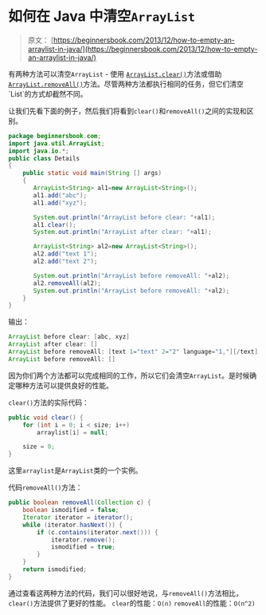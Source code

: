 # 如何在 Java 中清空`ArrayList`

> 原文： [https://beginnersbook.com/2013/12/how-to-empty-an-arraylist-in-java/](https://beginnersbook.com/2013/12/how-to-empty-an-arraylist-in-java/)

有两种方法可以清空`ArrayList` - 使用 [`ArrayList.clear()`](https://docs.oracle.com/javase/7/docs/api/java/util/ArrayList.html#clear())方法或借助 [`ArrayList.removeAll()`](https://docs.oracle.com/javase/7/docs/api/java/util/ArrayList.html#removeAll(java.util.Collection))方法。尽管两种方法都执行相同的任务，但它们清空`List`的方式却截然不同。

让我们先看下面的例子，然后我们将看到`clear()`和`removeAll()`之间的实现和区别。

```java
package beginnersbook.com;
import java.util.ArrayList;
import java.io.*;
public class Details
{
    public static void main(String [] args)
    {
       ArrayList<String> al1=new ArrayList<String>();
       al1.add("abc");
       al1.add("xyz");

       System.out.println("ArrayList before clear: "+al1);
       al1.clear();
       System.out.println("ArrayList after clear: "+al1);

       ArrayList<String> al2=new ArrayList<String>();
       al2.add("text 1");
       al2.add("text 2");

       System.out.println("ArrayList before removeAll: "+al2);
       al2.removeAll(al2);
       System.out.println("ArrayList before removeAll: "+al2); 
    }
}
```

输出：

```java
ArrayList before clear: [abc, xyz]
ArrayList after clear: []
ArrayList before removeAll: [text 1="text" 2="2" language="1,"][/text]
ArrayList before removeAll: []
```

因为你们两个方法都可以完成相同的工作，所以它们会清空`ArrayList`。是时候确定哪种方法可以提供良好的性能。

`clear()`方法的实际代码：

```java
public void clear() {
    for (int i = 0; i < size; i++)
        arraylist[i] = null;

    size = 0;
}
```

这里`arraylist`是`ArrayList`类的一个实例。

代码`removeAll()`方法：

```java
public boolean removeAll(Collection c) {
    boolean ismodified = false;
    Iterator iterator = iterator();
    while (iterator.hasNext()) {
        if (c.contains(iterator.next())) {
            iterator.remove();
            ismodified = true;
        }
    }
    return ismodified;
}
```

通过查看这两种方法的代码，我们可以很好地说，与`removeAll()`方法相比，`clear()`方法提供了更好的性能。
`clear`的性能：`O(n)`
`removeAll`的性能：`O(n^2)`